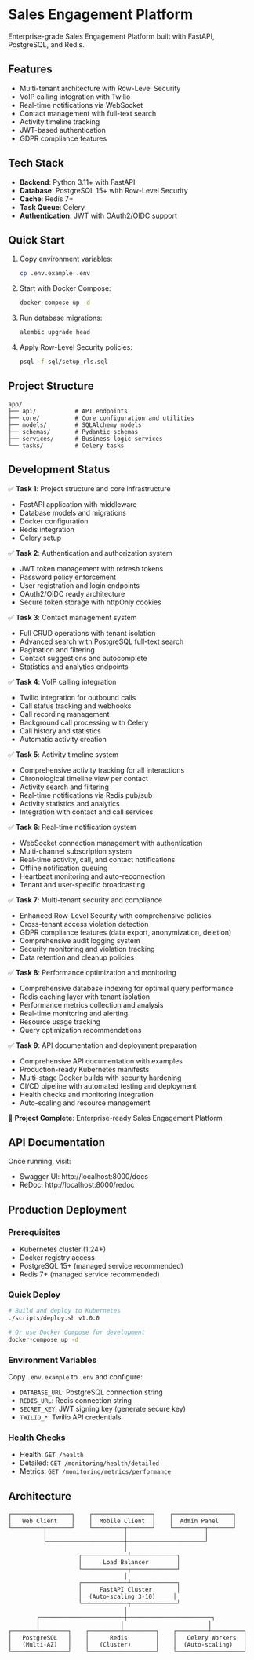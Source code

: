 # Sales Engagement Platform

Enterprise-grade Sales Engagement Platform built with FastAPI, PostgreSQL, and Redis.

## Features

- Multi-tenant architecture with Row-Level Security
- VoIP calling integration with Twilio
- Real-time notifications via WebSocket
- Contact management with full-text search
- Activity timeline tracking
- JWT-based authentication
- GDPR compliance features

## Tech Stack

- **Backend**: Python 3.11+ with FastAPI
- **Database**: PostgreSQL 15+ with Row-Level Security
- **Cache**: Redis 7+
- **Task Queue**: Celery
- **Authentication**: JWT with OAuth2/OIDC support

## Quick Start

1. Copy environment variables:
   ```bash
   cp .env.example .env
   ```

2. Start with Docker Compose:
   ```bash
   docker-compose up -d
   ```

3. Run database migrations:
   ```bash
   alembic upgrade head
   ```

4. Apply Row-Level Security policies:
   ```bash
   psql -f sql/setup_rls.sql
   ```

## Project Structure

```
app/
├── api/           # API endpoints
├── core/          # Core configuration and utilities
├── models/        # SQLAlchemy models
├── schemas/       # Pydantic schemas
├── services/      # Business logic services
└── tasks/         # Celery tasks
```

## Development Status

✅ **Task 1**: Project structure and core infrastructure
- FastAPI application with middleware
- Database models and migrations
- Docker configuration
- Redis integration
- Celery setup

✅ **Task 2**: Authentication and authorization system
- JWT token management with refresh tokens
- Password policy enforcement
- User registration and login endpoints
- OAuth2/OIDC ready architecture
- Secure token storage with httpOnly cookies

✅ **Task 3**: Contact management system
- Full CRUD operations with tenant isolation
- Advanced search with PostgreSQL full-text search
- Pagination and filtering
- Contact suggestions and autocomplete
- Statistics and analytics endpoints

✅ **Task 4**: VoIP calling integration
- Twilio integration for outbound calls
- Call status tracking and webhooks
- Call recording management
- Background call processing with Celery
- Call history and statistics
- Automatic activity creation

✅ **Task 5**: Activity timeline system
- Comprehensive activity tracking for all interactions
- Chronological timeline view per contact
- Activity search and filtering
- Real-time notifications via Redis pub/sub
- Activity statistics and analytics
- Integration with contact and call services

✅ **Task 6**: Real-time notification system
- WebSocket connection management with authentication
- Multi-channel subscription system
- Real-time activity, call, and contact notifications
- Offline notification queuing
- Heartbeat monitoring and auto-reconnection
- Tenant and user-specific broadcasting

✅ **Task 7**: Multi-tenant security and compliance
- Enhanced Row-Level Security with comprehensive policies
- Cross-tenant access violation detection
- GDPR compliance features (data export, anonymization, deletion)
- Comprehensive audit logging system
- Security monitoring and violation tracking
- Data retention and cleanup policies

✅ **Task 8**: Performance optimization and monitoring
- Comprehensive database indexing for optimal query performance
- Redis caching layer with tenant isolation
- Performance metrics collection and analysis
- Real-time monitoring and alerting
- Resource usage tracking
- Query optimization recommendations

✅ **Task 9**: API documentation and deployment preparation
- Comprehensive API documentation with examples
- Production-ready Kubernetes manifests
- Multi-stage Docker builds with security hardening
- CI/CD pipeline with automated testing and deployment
- Health checks and monitoring integration
- Auto-scaling and resource management

🎉 **Project Complete**: Enterprise-ready Sales Engagement Platform

## API Documentation

Once running, visit:
- Swagger UI: http://localhost:8000/docs
- ReDoc: http://localhost:8000/redoc

## Production Deployment

### Prerequisites
- Kubernetes cluster (1.24+)
- Docker registry access
- PostgreSQL 15+ (managed service recommended)
- Redis 7+ (managed service recommended)

### Quick Deploy
```bash
# Build and deploy to Kubernetes
./scripts/deploy.sh v1.0.0

# Or use Docker Compose for development
docker-compose up -d
```

### Environment Variables
Copy `.env.example` to `.env` and configure:
- `DATABASE_URL`: PostgreSQL connection string
- `REDIS_URL`: Redis connection string
- `SECRET_KEY`: JWT signing key (generate secure key)
- `TWILIO_*`: Twilio API credentials

### Health Checks
- Health: `GET /health`
- Detailed: `GET /monitoring/health/detailed`
- Metrics: `GET /monitoring/metrics/performance`

## Architecture

```
┌─────────────────┐    ┌─────────────────┐    ┌─────────────────┐
│   Web Client    │    │  Mobile Client  │    │  Admin Panel    │
└─────────┬───────┘    └─────────┬───────┘    └─────────┬───────┘
          │                      │                      │
          └──────────────────────┼──────────────────────┘
                                 │
                    ┌─────────────┴─────────────┐
                    │      Load Balancer        │
                    └─────────────┬─────────────┘
                                 │
                    ┌─────────────┴─────────────┐
                    │     FastAPI Cluster       │
                    │  (Auto-scaling 3-10)     │
                    └─────────────┬─────────────┘
                                 │
        ┌────────────────────────┼────────────────────────┐
        │                       │                        │
┌───────┴────────┐    ┌─────────┴─────────┐    ┌─────────┴─────────┐
│   PostgreSQL   │    │      Redis        │    │   Celery Workers  │
│   (Multi-AZ)   │    │   (Cluster)       │    │  (Auto-scaling)   │
└────────────────┘    └───────────────────┘    └───────────────────┘
```